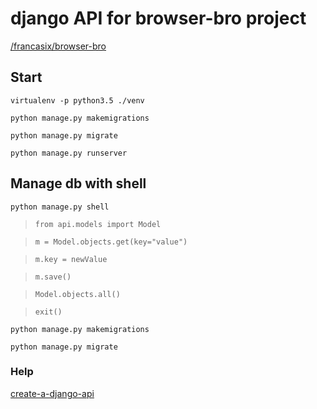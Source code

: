 # django API for browser-bro project[/francasix/browser-bro](https://github.com/francasix/browser-bro.git)## Start`virtualenv -p python3.5 ./venv``python manage.py makemigrations``python manage.py migrate``python manage.py runserver`## Manage db with shell`python manage.py shell`> `from api.models import Model`> `m = Model.objects.get(key="value")`> `m.key = newValue`> `m.save()`> `Model.objects.all()`> `exit()``python manage.py makemigrations``python manage.py migrate`### Help[create-a-django-api](https://codeburst.io/create-a-django-api-in-under-20-minutes-2a082a60f6f3)